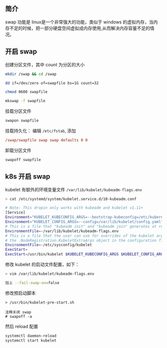 ## 简介

swap 功能是 linux是一个非常强大的功能，类似于 windows 的虚拟内存，当内存不足的时候，把一部分硬盘空间虚拟成内存使用,从而解决内存容量不足的情况。

## 开启 swap

创建分区文件，其中 count 为分区的大小

```bash
mkdir /swap && cd /swap

dd if=/dev/zero of=swapfile bs=1G count=32

chmod 0600 swapfile

mkswap -f swapfile
```

挂载分区文件

```bash
swapon swapfile
```

挂载持久化： 编辑 `/etc/fstab`, 添加

```ini
/swap/swapfile swap swap defaults 0 0
```

卸载分区文件

```bash
swapoff swapfile
```

## k8s 开启 swap

kubelet 有额外的环境变量文件 `/var/lib/kubelet/kubeadm-flags.env`

```bash
> cat /etc/systemd/system/kubelet.service.d/10-kubeadm.conf

# Note: This dropin only works with kubeadm and kubelet v1.11+
[Service]
Environment="KUBELET_KUBECONFIG_ARGS=--bootstrap-kubeconfig=/etc/kubernetes/bootstrap-kubelet.conf --kubeconfig=/etc/kubernetes/kubelet.conf"
Environment="KUBELET_CONFIG_ARGS=--config=/var/lib/kubelet/config.yaml"
# This is a file that "kubeadm init" and "kubeadm join" generates at runtime, populating the KUBELET_KUBEADM_ARGS variable dynamically
EnvironmentFile=-/var/lib/kubelet/kubeadm-flags.env
# This is a file that the user can use for overrides of the kubelet args as a last resort. Preferably, the user should use
# the .NodeRegistration.KubeletExtraArgs object in the configuration files instead. KUBELET_EXTRA_ARGS should be sourced from this file.
EnvironmentFile=-/etc/sysconfig/kubelet
ExecStart=
ExecStart=/usr/bin/kubelet $KUBELET_KUBECONFIG_ARGS $KUBELET_CONFIG_ARGS $KUBELET_KUBEADM_ARGS $KUBELET_EXTRA_ARGS

```

修改 kubelet 的启动文件配置，如下：

```bash
> vim /var/lib/kubelet/kubeadm-flags.env

加上 --fail-swap-on=false
```

修改预启动脚本

```
> /usr/bin/kubelet-pre-start.sh

注释关闭 swap
# swapoff -a
```

然后 reload 配置

```bash
systemctl daemon-reload
systemctl start kubelet
```
